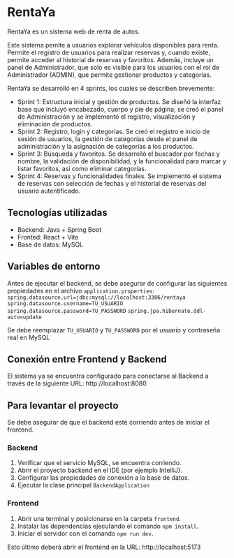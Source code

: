 # RentaYa

RentaYa es un sistema web de renta de autos. 

Este sistema pemite a usuarios explorar vehículos disponibles para renta. Permite el registro de usuarios para realizar reservas y, cuando existe, permite acceder al historial de reservas y favoritos. Además, incluye un panel de Administrador, que solo es visible para los usuarios con el rol de Administrador (ADMIN), que permite gestionar productos y categorías. 

RentaYa se desarrolló en 4 sprints, los cuales se describen brevemente:
* Sprint 1: Estructura inicial y gestión de productos. Se diseñó la interfaz base que incluyó encabezado, cuerpo y pie de página; se creó el panel de Administración y se implementó el registro, visualización y eliminación de productos.
* Sprint 2: Registro, login y categorías. Se creó el registro e inicio de sesión de usuarios, la gestión de categorías desde el panel de administración y la asignación de categorías a los productos.
* Sprint 3: Búsqueda y favoritos. Se desarrolló el buscador por fechas y nombre, la validación de disponibilidad, y la funcionalidad para marcar y listar favoritos, así como eliminar categorías.
* Sprint 4: Reservas y funcionalidades finales. Se implementó el sistema de reservas con selección de fechas y el historial de reservas del usuario autentificado. 


## Tecnologías utilizadas
* Backend: Java + Spring Boot
* Fronted: React + Vite
* Base de datos: MySQL

## Variables de entorno
Antes de ejecutar el backend, se debe asegurar de configurar las siguientes propiedades en el archivo `application.properties`:
`spring.datasource.url=jdbc:mysql://localhost:3306/rentaya`
`spring.datasource.username=TU_USUARIO`
`spring.datasource.password=TU_PASSWORD`
`spring.jpa.hibernate.ddl-auto=update`

Se debe reemplazar `TU_USUARIO` y `TU_PASSWORD` por el usuario y contraseña real en MySQL

## Conexión entre Frontend y Backend
El sistema ya se encuentra configurado para conectarse al Backend a través de la siguiente URL: http://localhost:8080


## Para levantar el proyecto

Se debe asegurar de que el backend esté corriendo antes de iniciar el frontend.

### Backend
1. Verificar que el servicio MySQL, se encuentra corriendo.
2. Abrir el proyecto backend en el IDE (por ejemplo IntelliJ).
3. Configurar las propiedades de conexión a la base de datos.
4. Ejecutar la clase principal `BackendApplication`

### Frontend
1. Abrir una terminal y posicionarse en la carpeta `frontend`.
2. Instalar las dependencias ejecutando el comando `npm install`.
3. Iniciar el servidor con el comando `npm run dev`.

Esto último deberá abrir el frontend en la URL: http://localhost:5173